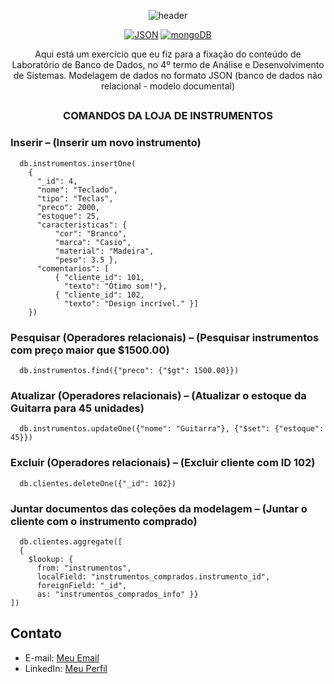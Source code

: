 <p align="center">
  
<img src="https://camo.githubusercontent.com/82291b0fe831bfc6781e07fc5090cbd0a8b912bb8b8d4fec0696c881834f81ac/68747470733a2f2f70726f626f742e6d656469612f394575424971676170492e676966" width="100%" height="2">

</p>
<div align="center">
  
![header](https://capsule-render.vercel.app/api?type=soft&text=⭐️LABORATÓRIO%20DE%20BANCO%20DE%20DADOS⭐&fontAlign=50&fontAlignY=60&fontSize=30&animation=fadeIn&height=100)

</div>

<div align="center">

  [![JSON](https://img.shields.io/badge/Feito%20com-JSON-purple)](#) 
  [![mongoDB](https://img.shields.io/badge/Feito%20com-mongoDB-purple)](#) 

</div>

<p align="center"> 
  Aqui está um exercício que eu fiz para a fixação do conteúdo de Laboratório de Banco de Dados, no 4º termo de Análise e Desenvolvimento de Sistemas.
  Modelagem de dados no formato JSON (banco de dados não relacional - modelo documental)
</p>

## 
### <p align="center"> COMANDOS DA LOJA DE INSTRUMENTOS</p>

### Inserir – (Inserir um novo instrumento)


      db.instrumentos.insertOne(
        {
          "_id": 4,
          "nome": "Teclado",
          "tipo": "Teclas",
          "preco": 2000,
          "estoque": 25,
          "caracteristicas": {
              "cor": "Branco",
              "marca": "Casio",
              "material": "Madeira",
              "peso": 3.5 },
          "comentarios": [
              { "cliente_id": 101,
                "texto": "Ótimo som!"},
              { "cliente_id": 102,
                "texto": "Design incrível." }]
        })

### Pesquisar (Operadores relacionais) – (Pesquisar instrumentos com preço maior que $1500.00)


      db.instrumentos.find({"preco": {"$gt": 1500.00}})

### Atualizar (Operadores relacionais) – (Atualizar o estoque da Guitarra para 45 unidades)


      db.instrumentos.updateOne({"nome": "Guitarra"}, {"$set": {"estoque": 45}})

### Excluir (Operadores relacionais) – (Excluir cliente com ID 102)


      db.clientes.deleteOne({"_id": 102})

### Juntar documentos das coleções da modelagem – (Juntar o cliente com o instrumento comprado)


      db.clientes.aggregate([
      {
        $lookup: {
          from: "instrumentos",
          localField: "instrumentos_comprados.instrumento_id",
          foreignField: "_id",
          as: "instrumentos_comprados_info" }}
    ])



## Contato

- E-mail: [Meu Email](mailto:agonsalvessissa@gmail.com)
- LinkedIn: [Meu Perfil](https://www.linkedin.com/in/alerrandra)

<p align="center">
<img src="https://camo.githubusercontent.com/82291b0fe831bfc6781e07fc5090cbd0a8b912bb8b8d4fec0696c881834f81ac/68747470733a2f2f70726f626f742e6d656469612f394575424971676170492e676966" width="100%" height="2">
</p>
